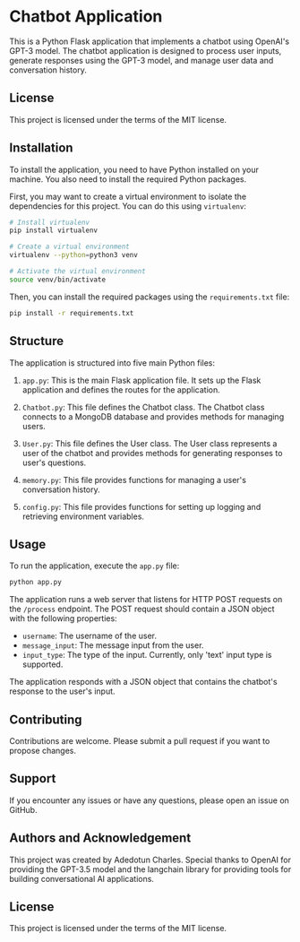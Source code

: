 # Chatbot Application

This is a Python Flask application that implements a chatbot using OpenAI's GPT-3 model. The chatbot application is designed to process user inputs, generate responses using the GPT-3 model, and manage user data and conversation history.

## License

This project is licensed under the terms of the MIT license.

## Installation

To install the application, you need to have Python installed on your machine. You also need to install the required Python packages. 

First, you may want to create a virtual environment to isolate the dependencies for this project. You can do this using `virtualenv`:

```bash
# Install virtualenv
pip install virtualenv

# Create a virtual environment
virtualenv --python=python3 venv

# Activate the virtual environment
source venv/bin/activate
```

Then, you can install the required packages using the `requirements.txt` file:

```bash
pip install -r requirements.txt
```

## Structure

The application is structured into five main Python files:

1. `app.py`: This is the main Flask application file. It sets up the Flask application and defines the routes for the application.

2. `Chatbot.py`: This file defines the Chatbot class. The Chatbot class connects to a MongoDB database and provides methods for managing users.

3. `User.py`: This file defines the User class. The User class represents a user of the chatbot and provides methods for generating responses to user's questions.

4. `memory.py`: This file provides functions for managing a user's conversation history.

5. `config.py`: This file provides functions for setting up logging and retrieving environment variables.

## Usage

To run the application, execute the `app.py` file:

```bash
python app.py
```

The application runs a web server that listens for HTTP POST requests on the `/process` endpoint. The POST request should contain a JSON object with the following properties:

- `username`: The username of the user.
- `message_input`: The message input from the user.
- `input_type`: The type of the input. Currently, only 'text' input type is supported.

The application responds with a JSON object that contains the chatbot's response to the user's input.

## Contributing

Contributions are welcome. Please submit a pull request if you want to propose changes.

## Support

If you encounter any issues or have any questions, please open an issue on GitHub.

## Authors and Acknowledgement

This project was created by Adedotun Charles. Special thanks to OpenAI for providing the GPT-3.5 model and the langchain library for providing tools for building conversational AI applications.

## License

This project is licensed under the terms of the MIT license.